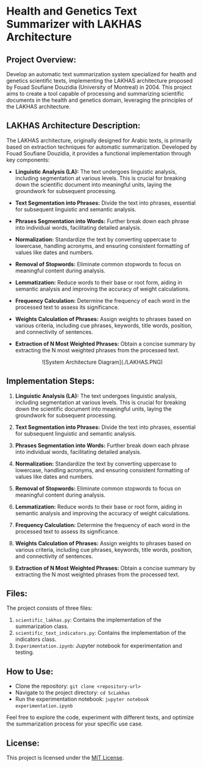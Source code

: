 # Health and Genetics Text Summarizer with LAKHAS Architecture

## Project Overview:

Develop an automatic text summarization system specialized for health and genetics scientific texts, implementing the LAKHAS architecture proposed by Fouad Soufiane Douzidia (University of Montreal) in 2004. This project aims to create a tool capable of processing and summarizing scientific documents in the health and genetics domain, leveraging the principles of the LAKHAS architecture.

## LAKHAS Architecture Description:

The LAKHAS architecture, originally designed for Arabic texts, is primarily based on extraction techniques for automatic summarization. Developed by Fouad Soufiane Douzidia, it provides a functional implementation through key components:

- **Linguistic Analysis (LA):** The text undergoes linguistic analysis, including segmentation at various levels. This is crucial for breaking down the scientific document into meaningful units, laying the groundwork for subsequent processing.

- **Text Segmentation into Phrases:** Divide the text into phrases, essential for subsequent linguistic and semantic analysis.

- **Phrases Segmentation into Words:** Further break down each phrase into individual words, facilitating detailed analysis.

- **Normalization:** Standardize the text by converting uppercase to lowercase, handling acronyms, and ensuring consistent formatting of values like dates and numbers.

- **Removal of Stopwords:** Eliminate common stopwords to focus on meaningful content during analysis.

- **Lemmatization:** Reduce words to their base or root form, aiding in semantic analysis and improving the accuracy of weight calculations.

- **Frequency Calculation:** Determine the frequency of each word in the processed text to assess its significance.

- **Weights Calculation of Phrases:** Assign weights to phrases based on various criteria, including cue phrases, keywords, title words, position, and connectivity of sentences.

- **Extraction of N Most Weighted Phrases:** Obtain a concise summary by extracting the N most weighted phrases from the processed text.

<p align="center" width="100%"> ![System Architecture Diagram](./LAKHAS.PNG) </p>

## Implementation Steps:

1. **Linguistic Analysis (LA):** The text undergoes linguistic analysis, including segmentation at various levels. This is crucial for breaking down the scientific document into meaningful units, laying the groundwork for subsequent processing.

2. **Text Segmentation into Phrases:** Divide the text into phrases, essential for subsequent linguistic and semantic analysis.

3. **Phrases Segmentation into Words:** Further break down each phrase into individual words, facilitating detailed analysis.

4. **Normalization:** Standardize the text by converting uppercase to lowercase, handling acronyms, and ensuring consistent formatting of values like dates and numbers.

5. **Removal of Stopwords:** Eliminate common stopwords to focus on meaningful content during analysis.

6. **Lemmatization:** Reduce words to their base or root form, aiding in semantic analysis and improving the accuracy of weight calculations.

7. **Frequency Calculation:** Determine the frequency of each word in the processed text to assess its significance.

8. **Weights Calculation of Phrases:** Assign weights to phrases based on various criteria, including cue phrases, keywords, title words, position, and connectivity of sentences.

9. **Extraction of N Most Weighted Phrases:** Obtain a concise summary by extracting the N most weighted phrases from the processed text.

## Files:

The project consists of three files:
1. `scientific_lakhas.py`: Contains the implementation of the summarization class.
2. `scientific_text_indicators.py`: Contains the implementation of the indicators class.
3. `Experimentation.ipynb`: Jupyter notebook for experimentation and testing.

## How to Use:

- Clone the repository: `git clone <repository-url>`
- Navigate to the project directory: `cd ScLakhas`
- Run the experimentation notebook: `jupyter notebook experimentation.ipynb`

Feel free to explore the code, experiment with different texts, and optimize the summarization process for your specific use case.

## License:

This project is licensed under the [MIT License](./LICENSE).
